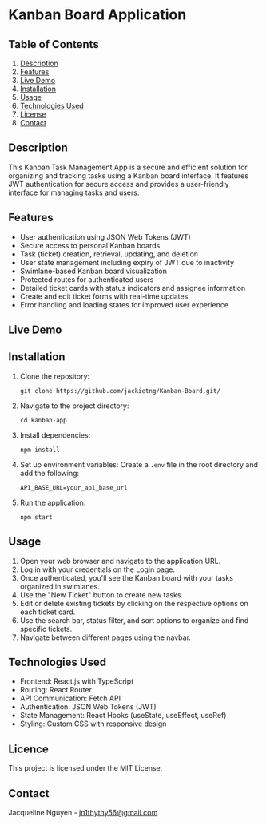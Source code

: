 # Kanban Board Application

## Table of Contents
1. [Description](#description)
2. [Features](#features)
3. [Live Demo](#livedemo)
4. [Installation](#installation)
5. [Usage](#usage)
13. [Technologies Used](#technologies-used)
14. [License](#license)
15. [Contact](#contact)

## Description

This Kanban Task Management App is a secure and efficient solution for organizing and tracking tasks using a Kanban board interface. It features JWT authentication for secure access and provides a user-friendly interface for managing tasks and users.

## Features

- User authentication using JSON Web Tokens (JWT)
- Secure access to personal Kanban boards
- Task (ticket) creation, retrieval, updating, and deletion
- User state management including expiry of JWT due to inactivity
- Swimlane-based Kanban board visualization
- Protected routes for authenticated users
- Detailed ticket cards with status indicators and assignee information
- Create and edit ticket forms with real-time updates
- Error handling and loading states for improved user experience

## Live Demo


## Installation

1. Clone the repository:
   ```
   git clone https://github.com/jackietng/Kanban-Board.git/
   ```

2. Navigate to the project directory:
   ```
   cd kanban-app
   ```

3. Install dependencies:
   ```
   npm install
   ```

4. Set up environment variables:
   Create a `.env` file in the root directory and add the following:
   ```
   API_BASE_URL=your_api_base_url
   ```

5. Run the application:
   ```
   npm start
   ```

## Usage

1. Open your web browser and navigate to the application URL.
2. Log in with your credentials on the Login page.
3. Once authenticated, you'll see the Kanban board with your tasks organized in swimlanes.
4. Use the "New Ticket" button to create new tasks.
5. Edit or delete existing tickets by clicking on the respective options on each ticket card.
6. Use the search bar, status filter, and sort options to organize and find specific tickets.
7. Navigate between different pages using the navbar.

## Technologies Used

- Frontend: React.js with TypeScript
- Routing: React Router
- API Communication: Fetch API
- Authentication: JSON Web Tokens (JWT)
- State Management: React Hooks (useState, useEffect, useRef)
- Styling: Custom CSS with responsive design

## Licence 

This project is licensed under the MIT License. 

## Contact

Jacqueline Nguyen - [jn1thythy56@gmail.com](mailto:jn1thythy56@gmail.com?subject=[GitHub]%20Dev%20Connect)
